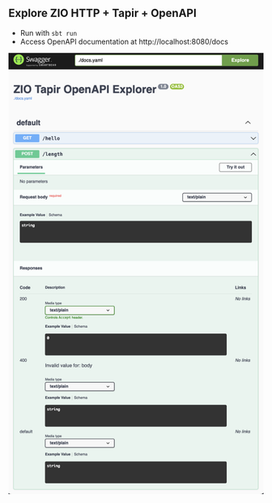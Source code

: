 ## Explore ZIO HTTP + Tapir + OpenAPI

- Run with `sbt run`
- Access OpenAPI documentation at http://localhost:8080/docs

![OpenAPI UI](doc/openapi-ui.png)
